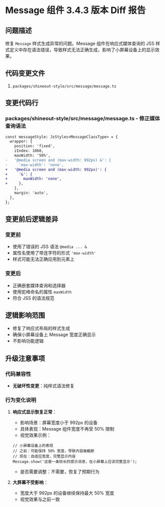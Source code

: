 # Message 组件 3.4.3 版本 Diff 报告

## 问题描述

修复 `Message` 样式生成异常的问题。Message 组件在响应式媒体查询的 JSS 样式定义中存在语法错误，导致样式无法正确生成，影响了小屏幕设备上的显示效果。

## 代码变更文件

1. `packages/shineout-style/src/message/message.ts`

## 变更代码行

### packages/shineout-style/src/message/message.ts - 修正媒体查询语法
```diff
const messageStyle: JsStyles<MessageClassType> = {
  wrapper: {
    position: 'fixed',
    zIndex: 1060,
    maxWidth: '50%',
-   '@media screen and (max-width: 992px) &': {
-     'max-width': 'none',
+   '@media screen and (max-width: 992px)': {
+     '&': {
+       maxWidth: 'none',
+     },
    },
    margin: 'auto',
  },
};
```

## 变更前后逻辑差异

### 变更前
- 使用了错误的 JSS 语法 `@media ... &`
- 属性名使用了带连字符的形式 `'max-width'`
- 样式可能无法正确应用到元素上

### 变更后
- 正确嵌套媒体查询和选择器
- 使用驼峰命名的属性 `maxWidth`
- 符合 JSS 的语法规范

## 逻辑影响范围
- 修复了响应式布局的样式生成
- 确保小屏幕设备上 Message 宽度正确显示
- 不影响功能逻辑

## 升级注意事项

### 代码兼容性
- **无破坏性变更**：纯样式语法修复

### 行为变化说明

1. **响应式显示恢复正常**：
   - 影响场景：屏幕宽度小于 992px 的设备
   - 具体表现：Message 组件宽度不再受 50% 限制
   - 视觉效果示例：
   ```tsx
   // 小屏幕设备上的表现
   // 之前：可能保持 50% 宽度，导致内容被截断
   // 现在：自适应宽度，完整显示内容
   Message.show('这是一条较长的提示消息，在小屏幕上应该完整显示');
   ```
   - 是否需要调整：不需要，恢复了预期行为

2. **大屏幕不受影响**：
   - 宽度大于 992px 的设备继续保持最大 50% 宽度
   - 视觉效果与之前一致